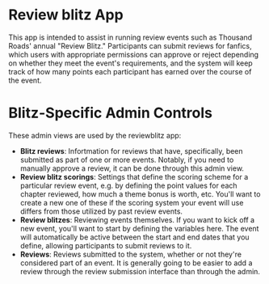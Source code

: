 # Review blitz App

This app is intended to assist in running review events such as Thousand Roads' annual "Review Blitz." Participants can submit reviews for fanfics, which users with appropriate permissions can approve or reject depending on whether they meet the event's requirements, and the system will keep track of how many points each participant has earned over the course of the event.

# Blitz-Specific Admin Controls

These admin views are used by the reviewblitz app:

- **Blitz reviews**: Infortmation for reviews that have, specifically, been submitted as part of one or more events. Notably, if you need to manually approve a review, it can be done through this admin view.
- **Review blitz scorings**: Settings that define the scoring scheme for a particular review event, e.g. by defining the point values for each chapter reviewed, how much a theme bonus is worth, etc. You'll want to create a new one of these if the scoring system your event will use differs from those utilized by past review events.
- **Review blitzes**: Reviewing events themselves. If you want to kick off a new event, you'll want to start by defining the variables here. The event will automatically be active between the start and end dates that you define, allowing participants to submit reviews to it.
- **Reviews**: Reviews submitted to the system, whether or not they're considered part of an event. It is generally going to be easier to add a review through the review submission interface than through the admin.

